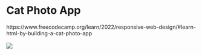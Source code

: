 <h1>Cat Photo App</h1>
https://www.freecodecamp.org/learn/2022/responsive-web-design/#learn-html-by-building-a-cat-photo-app
<br><br>
<img src="https://raw.githubusercontent.com/mika0798/Road_to_Fullstack/refs/heads/main/freecodecamp.org/Responsive%20Web%20Design/Cat%20Photo%20App/Screenshot%20cat-photo-app.png">
